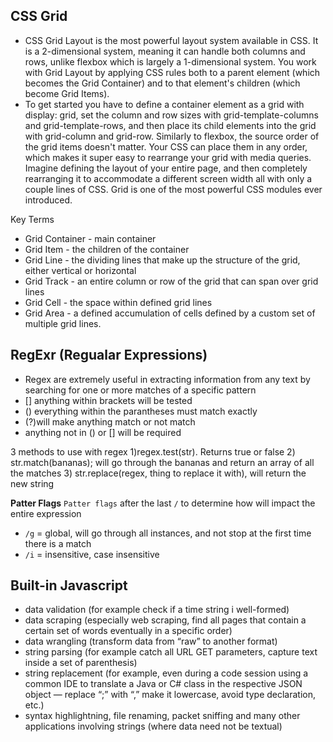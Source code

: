 ## CSS Grid
* CSS Grid Layout is the most powerful layout system available in CSS. It is a 2-dimensional system, meaning it can handle both columns and rows, unlike flexbox which is largely a 1-dimensional system. You work with Grid Layout by applying CSS rules both to a parent element (which becomes the Grid Container) and to that element's children (which become Grid Items).
* To get started you have to define a container element as a grid with display: grid, set the column and row sizes with grid-template-columns and grid-template-rows, and then place its child elements into the grid with grid-column and grid-row. Similarly to flexbox, the source order of the grid items doesn't matter. Your CSS can place them in any order, which makes it super easy to rearrange your grid with media queries. Imagine defining the layout of your entire page, and then completely rearranging it to accommodate a different screen width all with only a couple lines of CSS. Grid is one of the most powerful CSS modules ever introduced.

Key Terms
* Grid Container - main container
* Grid Item - the children of the container
* Grid Line - the dividing lines that make up the structure of the grid, either vertical or horizontal
* Grid Track - an entire column or row of the grid that can span over grid lines
* Grid Cell - the space within defined grid lines
* Grid Area - a defined accumulation of cells defined by a custom set of multiple grid lines.

## RegExr (Regualar Expressions)
- Regex are extremely useful in extracting information from any text by searching for one or more matches of a specific pattern
- [] anything within brackets will be tested
- () everything within the parantheses must match exactly
- (?)will make anything match or not match
- anything not in () or [] will be required


3 methods to use with regex
1)regex.test(str). Returns true or false
2) str.match(bananas); will go through the bananas and return an array of all the matches
3) str.replace(regex, thing to replace it with), will return the new string

__Patter Flags__
`Patter flags` after the last `/` to determine how will impact the entire expression
- `/g` = global, will go through all instances, and not stop at the first time there is a match
- `/i` = insensitive, case insensitive



## Built-in Javascript

* data validation (for example check if a time string i well-formed)
* data scraping (especially web scraping, find all pages that contain a certain set of words eventually in a specific order)
* data wrangling (transform data from “raw” to another format)
* string parsing (for example catch all URL GET parameters, capture text inside a set of parenthesis)
* string replacement (for example, even during a code session using a common IDE to translate a Java or C# class in the respective JSON object — replace “;” with “,” make it lowercase, avoid type declaration, etc.)
* syntax highlightning, file renaming, packet sniffing and many other applications involving strings (where data need not be textual)